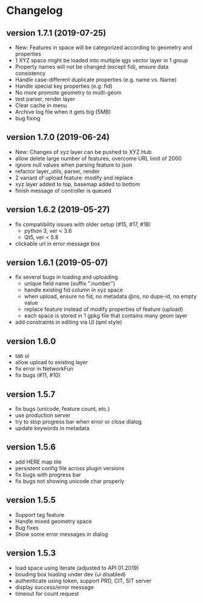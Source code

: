 # Changelog 

## version 1.7.1 (2019-07-25)

* New: Features in space will be categorized according to geometry and properties
* 1 XYZ space might be loaded into multiple qgs vector layer in 1 group
* Property names will not be changed (except fid), ensure data consistency
* Handle case-different duplicate properties (e.g. name vs. Name)
* Handle special key properties (e.g. fid)
* No more promote geometry to multi-geom
* test parser, render layer
* Clear cache in menu
* Archive log file when it gets big (5MB)
* bug fixing

## version 1.7.0 (2019-06-24)

* New: Changes of xyz layer can be pushed to XYZ Hub
* allow delete large number of features, overcome URL limit of 2000
* ignore null values when parsing feature to json
* refactor layer_utils, parser, render
* 2 variant of upload feature: modify and replace
* xyz layer added to top, basemap added to bottom
* finish message of controller is queued

## version 1.6.2 (2019-05-27)

* fix compatibility issues with older setup (#15, #17, #18)
    * python 3, ver < 3.6
    * Qt5, ver < 5.8
* clickable url in error message box

## version 1.6.1 (2019-05-07)

* fix several bugs in loading and uploading
    * unique field name (suffix ".number")
    * handle existing fid column in xyz space
    * when upload, ensure no fid, no metadata @ns, no dupe-id, no empty value
    * replace feature instead of modify properties of feature (upload)
    * each space is stored in 1 gpkg file that contains many geom layer
* add constraints in editing via UI (qml style)

## version 1.6.0

* tab ui
* allow upload to existing layer
* fix error in NetworkFun
* fix bugs (#11, #10)

## version 1.5.7

* fix bugs (unicode, feature count, etc.)
* use production server
* try to stop progress bar when error or close dialog
* update keywords in metadata

## version 1.5.6

* add HERE map tile
* persistent config file across plugin versions
* fix bugs with progress bar
* fix bugs not showing unicode char properly

## version 1.5.5

* Support tag feature
* Handle mixed geometry space
* Bug fixes
* Show some error messages in dialog

## version 1.5.3

* load space using iterate (adjusted to API 01.2019)
* bouding box loading under dev (ui disabled)
* authenticate using token, support PRD, CIT, SIT server
* display success/error message
* timeout for count request